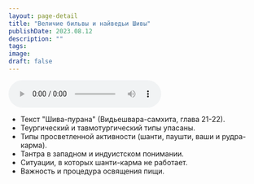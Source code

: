 ```yaml
---
layout: page-detail
title: "Величие бильвы и найведьи Шивы"
publishDate: 2023.08.12
description: ""
tags:
image:
draft: false
---
```


<audio title="2023.08.12 - Величие бильвы и найведьи Шивы.mp3" src="https://filer-api.advayta.org/v1.0/public/files/74128" controls=""></audio>

* Текст "Шива-пурана" (Видьешвара-самхита, глава 21-22).
* Теургический и тавмотургический типы упасаны.
* Типы просветленной активности (шанти, паушти, ваши и рудра-карма).
* Тантра в западном и индуистском понимании.
* Ситуации, в которых шанти-карма не работает.
* Важность и процедура освящения пищи.

  
